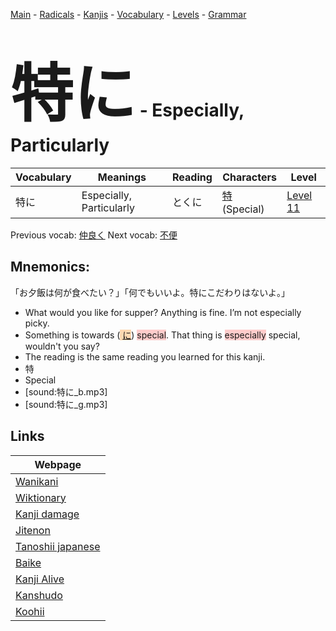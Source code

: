 <style> bigfont {font-size: 100px}</style>
[Main](../README.md) -
[Radicals](../radicals.md) -
[Kanjis](../kanjis.md) -
[Vocabulary](../vocabulary.md) -
[Levels](../levels.md) -
[Grammar](../grammar.md)
# <bigfont> 特に</bigfont> - Especially, Particularly 

| Vocabulary | Meanings | Reading | Characters | Level |
| --- | --- | --- | --- | --- |
| 特に | Especially, Particularly | とくに |  [特](../kanjis/特.md) (Special) | [Level 11](../levels/wk_level11.md) |

Previous vocab: [仲良く](仲良く.md) Next vocab: [不便](不便.md) 

## Mnemonics:
「お夕飯は何が食べたい？」「何でもいいよ。特にこだわりはないよ。」
* What would you like for supper? Anything is fine. I’m not especially picky.
* Something is towards (<span style="background-color:#fed8b1"> [に](https://jisho.org/search/に)</span>) <span style="background-color:#ffcccb"> special</span>. That thing is <span style="background-color:#ffcccb"> especially</span> special, wouldn't you say?
* The reading is the same reading you learned for this kanji.
* 特
* Special
* [sound:特に_b.mp3]
* [sound:特に_g.mp3]


## Links 

| Webpage |
| --- |
| [Wanikani          ](https://www.wanikani.com/kanji/特に) |
| [Wiktionary        ](https://en.wiktionary.org/wiki/特に) |
| [Kanji damage      ](http://www.kanjidamage.com/kanji/search?utf8=✓&q=特に) |
| [Jitenon           ](https://jitenon.com/kanji/特に) |
| [Tanoshii japanese ](https://www.tanoshiijapanese.com/dictionary/kanji.cfm?k=特に) |
| [Baike             ](https://baike.baidu.com/item/特に) |
| [Kanji Alive       ](https://app.kanjialive.com/特に) |
| [Kanshudo          ](https://www.kanshudo.com/searchmn?q=特に) |
| [Koohii            ](https://kanji.koohii.com/study/kanji/特に) |
